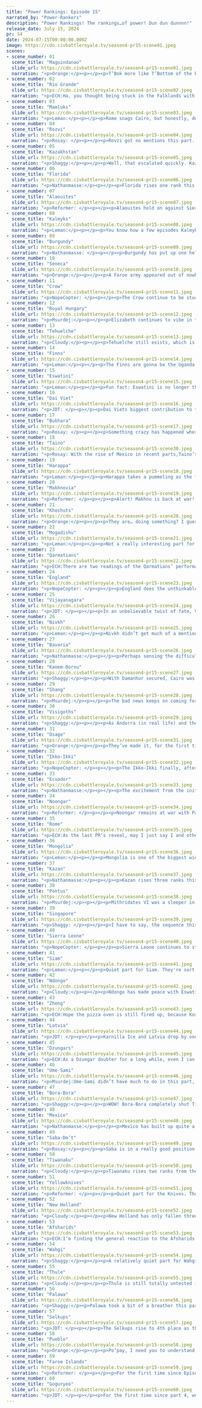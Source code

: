 ```yaml
---
title: "Power Rankings: Episode 15"
narrated_by: "Power-Rankers"
description: "Power Rankings! The rankings…of power! Dun dun dunnnn!"
release_date: July 15, 2024
pr: S4
date: 2024-07-15T00:00:00.000Z
image: https://cdn.civbattleroyale.tv/season4-pr15-scene01.jpeg
scenes:
- scene_number: 01
  scene_title: "Maguindanao"
  slide_url: https://cdn.civbattleroyale.tv/season4-pr15-scene01.jpeg
  narration: "<p>Orange:</p><p></p><p>T’Bok more like T’Bottom of the barrel because yeesh they are going through it. One city left and it’s already being damaged, 5 galleasses surround it and there is a trireme next to it plus a horseman that can swim over under the cover of the ships. So yeah, looks like we got our near guaranteed 60th out.</p>"
- scene_number: 02
  scene_title: "Rio Grande"
  slide_url: https://cdn.civbattleroyale.tv/season4-pr15-scene02.jpeg
  narration: "<p>ECH:Ha, you thought being stuck in the Falklands with 2 arctic cities was as low as a civ can get before they’re swatted out of the season? How about being stuck in South Georgia with one spare Antarctic city left, waiting to be swatted out of the season?</p>"
- scene_number: 03
  scene_title: "Mamluks"
  slide_url: https://cdn.civbattleroyale.tv/season4-pr15-scene03.jpeg
  narration: "<p>Leman:</p><p></p><p>Rome snags Cairo, but honestly, despite this being devastating for the Mamluks, nobody in the PR server seems all that surprised, upset, or concerned. They were never really in all that great shape, to be honest, so I guess that makes sense. Now that they’re relegated to a single, useless city, the Mamluks are in the whole “wait around until I die” part of their lifecycle. Who knows how long that’s going to take.</p>"
- scene_number: 04
  scene_title: "Rozvi"
  slide_url: https://cdn.civbattleroyale.tv/season4-pr15-scene04.jpeg
  narration: "<p>Rosay: </p><p></p><p>Rovzi got no mentions this part. That's it. What did you really want an in-depth analysis on Rovzi? What is there to say about them, they're a rump civ surrounded by another bottom tier civ, and an underperforming high tier civ that just started to just barely get its shit together, there is literally nothing to add here.</p>"
- scene_number: 05
  scene_title: "Kazakhstan"
  slide_url: https://cdn.civbattleroyale.tv/season4-pr15-scene05.jpeg
  narration: "<p>Shaggy:</p><p></p><p>Well, that escalated quickly. Kazakhstan drops a stunning 20 ranks this episode after having their empire bisected and dismembered. By my count they lost their capital, 3 core cities, and 3 Arctic outpost cities. That’s a ridiculously fast collapse. Latvia seems relatively shut out of further Kazakh lands, but Kazan could easily take more of the Arctic outposts if they choose to focus up there. If, however, they really want the meat and potatoes they’ll be competing with the Selkups for Semey and Shymkent. At the moment I think only the Selkups have the potential to really threaten Almaty given that the Dzungars have mostly ranged units in the area, but the Selkups and Dzungars seem to have open borders with each other so both can maintain unit supply lines to attack Almaty in the future. The only thing Kazakhstan can hope for at this point is if the invaders start having too many happiness problems all at once and hold off. That may buy them some time but not much.</p>"
- scene_number: 06
  scene_title: "Florida"
  slide_url: https://cdn.civbattleroyale.tv/season4-pr15-scene06.jpeg
  narration: "<p>Nathanmasse:</p><p></p><p>Florida rises one rank this week thanks to the complete collapse of Kazakhstan.  The avoid-getting-noticed strategy is about all they can do to rise through the ranks at this point.</p>"
- scene_number: 07
  scene_title: "Alaouites"
  slide_url: https://cdn.civbattleroyale.tv/season4-pr15-scene07.jpeg
  narration: "<p>Reformer: </p><p></p><p>Alaouites hold on against Sierra Leone. It’s kind of admirable, in a really pitiful way, how they’re sticking it to Sierra Leone. But they are definitely out of the game by now. No paths of expansion. Sierra Leone is even managing to bring an army kinda close to Marrakech. Admittedly they’re still just rattling their swords with intimidating intent, but it’s strictly speaking not impossible that Sierra Leone decides to put some actual pressure on Marrakech. Not much else to think about in the meantime. Pray they get to Kasbahs, I guess? How far away from Chivalry can they be? </p>"
- scene_number: 08
  scene_title: "Kalmyks"
  slide_url: https://cdn.civbattleroyale.tv/season4-pr15-scene08.jpeg
  narration: "<p>Leman:</p><p></p><p>You know how a few episodes Kalmyks lost Samara and we were all like “wow this sucks for Kalmyks,” and it did. But now, because Samara is owned by Kazan, that Makhnovian invasion is gonna go nowhere. So, you know. Look on the bright side.</p>"
- scene_number: 09
  scene_title: "Burgundy"
  slide_url: https://cdn.civbattleroyale.tv/season4-pr15-scene09.jpeg
  narration: "<p>Nathanmasse: </p><p></p><p>Burgundy has put up one hell of a fight.  Last episode they lost a city to Bavaria, this episode they lost another to England, but they haven’t given up yet.  The timely peace with Bavaria may have saved them for now but the Visigoths have no shortage of units marching across the Pyrenees.  The hills and mountains are making it slow-going and it might be enough for Burgundy to keep holding on. </p>"
- scene_number: 10
  scene_title: "Seneca"
  slide_url: https://cdn.civbattleroyale.tv/season4-pr15-scene10.jpeg
  narration: "<p>Orange:</p><p></p><p>A Faroe army appeared out of nowhere, yet Kayahsuto’ke somehow avoids being damaged much at all. Sandur on the other hand falls and it doesn’t really look like they will be able to take it again, horsemen are not good against cities. At the very least Cornplanter can rest easy about staying at 4 cities, for whatever good that’s worth. </p>"
- scene_number: 11
  scene_title: "Crow"
  slide_url: https://cdn.civbattleroyale.tv/season4-pr15-scene11.jpeg
  narration: "<p>NopeCopter: </p><p></p><p>The Crow continue to be stuck in the middle of two great powers with no escape route. I’m not sure there’s even a theoretically possible escape route at this point, they’re just an especially carpeted-up buffer state. Even if the Crow were to go to war with the Yellowknives, because the Yellowknives lack a religion, the new Holy War mechanic wouldn’t drag the Pueblo into it as far as I know. It’s a shame, too, because the Crow are a really neat civ, so seeing them be reduced to this is just heartbreaking.</p>"
- scene_number: 12
  scene_title: "Royal Hungary"
  slide_url: https://cdn.civbattleroyale.tv/season4-pr15-scene12.jpeg
  narration: "<p>Msurdej:</p><p></p><p>Elizabeth continues to vibe in the quieter part of Europe, but that isn’t doing her any favors. Other countries are getting stronger, and soon they’ll see Royal Hungary for the weak rump it is. While their stats are going up, the rise isn’t good enough. It is only a matter of time before they find themselves on somebody’s chopping block.</p>"
- scene_number: 13
  scene_title: "Tehuelche"
  slide_url: https://cdn.civbattleroyale.tv/season4-pr15-scene13.jpeg
  narration: "<p>Cloudy:</p><p></p><p>Tehuelche still exists, which is deserving of 48th place.</p>"
- scene_number: 14
  scene_title: "Finns"
  slide_url: https://cdn.civbattleroyale.tv/season4-pr15-scene14.jpeg
  narration: "<p>Leman:</p><p></p><p>The Finns are gonna be the Uganda of the season. Their game effectively ends in episode 6, but they keep rising because other civs die faster than they do</p>"
- scene_number: 15
  scene_title: "Eswatini"
  slide_url: https://cdn.civbattleroyale.tv/season4-pr15-scene15.jpeg
  narration: "<p>Leman:</p><p></p><p>Fun fact: Eswatini is no longer the least advanced country in the world. They are the second least advanced country in the world. After Rozvi. (And Shawnee, who’s super dead)</p>"
- scene_number: 16
  scene_title: "Dai Viet"
  slide_url: https://cdn.civbattleroyale.tv/season4-pr15-scene16.jpeg
  narration: "<p>JDT: </p><p></p><p>Dai Viets biggest contribution to the part is settling a city on the site where it burned to ashes only to watch it get taken and then clawing their way back into its position</p>"
- scene_number: 17
  scene_title: "Bukhara"
  slide_url: https://cdn.civbattleroyale.tv/season4-pr15-scene17.jpeg
  narration: "<p>Rosay: </p><p></p><p>Something crazy has happened where Bukhara is actually gaining momentum with the rapid fall of Kazakhstan. Bukhara recaptured a city off of Kazakhstan this part and could potentially take another depending on how things play out. Given that the last few parts were rough on Bukhara, I for one think they deserve a free city or two, as a treat.</p>"
- scene_number: 18
  scene_title: "Taino"
  slide_url: https://cdn.civbattleroyale.tv/season4-pr15-scene30.jpeg
  narration: "<p>Rosay: With the rise of Mexico in recent parts,Taino’s future looks grim. Adding on the Faroes slowly creeping into North America and the South American civs slowly getting stronger as a result of the coalition war, Taino’s only chance at minor expansion is Florida then maybe Osage but that’s not even a safe bet. I mean maybe if New Holland’s hate boner for Rio Grande results in new Holland abandoning its north coast then maybe Taino can capitalize on that but at that point it’s grasping for straws</p>"
- scene_number: 19
  scene_title: "Harappa"
  slide_url: https://cdn.civbattleroyale.tv/season4-pr15-scene18.jpeg
  narration: "<p>Leman:</p><p></p><p>Harappa takes a pummeling as the full force of the Afsharids bears down onto the Indus River Valley. They had a valiant defense, but in the end, Harappa has dropped two cities and basically all chances of winning this game. Funnily enough, despite picking up the Great Wall, it didn’t really help against the Afsharids, because the Afsharids UA grants them a movement increase upon the outbreak of war. Now, Went-Antu has found himself in a short period, with a small, outside chance of maybe going after Vijayanagara or Khoshuts, before the Afsharids return and finish what they started.</p>"
- scene_number: 20
  scene_title: "Makhnovia"
  slide_url: https://cdn.civbattleroyale.tv/season4-pr15-scene19.jpeg
  narration: "<p>Reformer: </p><p></p><p>Alert! Makhno is back at war! He has declared war on his foremost rival, worst enemy, etc etc: Kalmyks! This is sure to result in ABSOLUTELY NOTHING AT ALL. A sad fate for a fairly proactive civ, to be constantly bogged down in a fruitless war. They could try to challenge Royal Hungary…or even wait for an opportunity to pounce on Latvia again…but no, Kalmyks it is. Alright buddy. See you in hell. </p><p></p><p>[Editor’s note: hehe... latvia... hehe...]</p>"
- scene_number: 21
  scene_title: "Khoshuts"
  slide_url: https://cdn.civbattleroyale.tv/season4-pr15-scene20.jpeg
  narration: "<p>Orange:</p><p></p><p>They are… doing something? I guess? I mean I don’t really think that a few chariot archers and a swordsman are gonna be enough to take Dawenkou, but at the same time the city is stuck in anarchy and isn’t like, shooting back, so who knows? This will be so stupid if this is what allows the Khoshuts to start to break out of Tibet. Not the fertile Bengal delta, not retaking Lhasa, not breaking into Harappa. No, it’s gonna be the fucken eastern Tibetan cities that Shang has.</p>"
- scene_number: 22
  scene_title: "Mogadishu"
  slide_url: https://cdn.civbattleroyale.tv/season4-pr15-scene21.jpeg
  narration: "<p>Leman:</p><p></p><p>Not a really interesting part for Mogadishu. The war with Qarmatians is still going on, but the invasion of Hajar has petered out. There’s a little bit of fighting around Safwan, but I doubt it’s going to go anywhere. </p>"
- scene_number: 23
  scene_title: "Qarmatians"
  slide_url: https://cdn.civbattleroyale.tv/season4-pr15-scene22.jpeg
  narration: "<p>ECH:There are two readings of the Qarmatians’ performance this week. The first is the lighter side approach, pointing out that they are facing 10 civs in war as of the end of this part, and more who’ve peaced out, a number of which are even neighbors, and they’ve come out of it without major issue. One city in Oman getting scraped by triremes, that’s it. In fact, it’s gone unremarked by during this part they even started deployment of their pikeman UU, the Uqaylid Outrider, a sidegrade that’s much cheaper and weaker than normal, but does double damage while below 50% health and when killed does 30 damage to all adjacent enemy units. Neat. However, the second narrative is that all these petty fights stagnate the Qarmatians and leave their outstanding issues, notably having no easy route of expansion as far as it seems, unresolved. </p>"
- scene_number: 24
  scene_title: "England"
  slide_url: https://cdn.civbattleroyale.tv/season4-pr15-scene23.jpeg
  narration: "<p>NopeCopter: </p><p></p><p>England does the unthinkable (if you’re going purely off of the Faroese-Burgundian War, at least) and manages to capture Amiens! It looks pretty secure, too, so there shouldn’t be too many more flips. The question now, however, is… what next? With Bavaria out of the coalition and the Visigoths doing what they do best (sucking), England’s inability to break Burgundy’s well-positioned inland core of cities means they’ll struggle to make any more progress. Their unique units are approaching, but the infamous Longbows are still a ways away while the Chevauchee is more of a support unit in the AI’s hands than a proper advantage due to its lack of combat strength. And of course, it’s impossible to discuss ANY of England’s future prospects without acknowledging the giant icy ball of death hanging right over their heads at all times. Still, England isn’t out of it just yet, and there’s still plenty they can achieve to put on a good show before the ticking time bomb goes off.</p>"
- scene_number: 25
  scene_title: "Vijayanagara"
  slide_url: https://cdn.civbattleroyale.tv/season4-pr15-scene24.jpeg
  narration: "<p>JDT: </p><p></p><p>In an unbelievable twist of fate, Vijayanagara has suddenly found itself in the best position to “win” India. Of course, most of that isn’t actually of their own doing (aside from seizing Sri Lanka). The Khoshuts had successfully burrowed themselves into the Himalayas, preventing them from ever doing anything relevant ever again. Harappa just got its ankles destroyed by the Afsharids, and with the weakness of their remaining core their survival is entirely dependent on how they and Vijayanagara are feeling. Vijayanagara on the other hand? They are no longer facing any serious threats and have some space left to attempt expansion beyond South India. Sure, they’re probably still too trapped to make propper impact, but they now have a mad opportunity to win and make a strong comeback. Praise be to the hills I suppose. </p>"
- scene_number: 26
  scene_title: "Nivkh"
  slide_url: https://cdn.civbattleroyale.tv/season4-pr15-scene25.jpeg
  narration: "<p>Leman:</p><p></p><p>Nivkh didn’t get much of a mention this episode. They didn’t really do much of impact nor did they really have any major stats breakthroughs. They’re kinda still chugging along, existing, hoping Thule and Goguryeo haven’t noticed them yet.</p>"
- scene_number: 27
  scene_title: "Bavaria"
  slide_url: https://cdn.civbattleroyale.tv/season4-pr15-scene26.jpeg
  narration: "<p>Nathanmasse:</p><p></p><p>Perhaps sensing the difficulty in besieging Dijon, Bavaria and Burgundy make peace which I have to admit is pretty disappointing. I’ve been a longtime fan of Bavaria, but these kinds of moves won’t win them the game.  They have open borders with England, so that flank should be secure if they plan on making moves in the other direction.</p>"
- scene_number: 28
  scene_title: "Kanem-Bornu"
  slide_url: https://cdn.civbattleroyale.tv/season4-pr15-scene27.jpeg
  narration: "<p>Shaggy:</p><p></p><p>With Damanhur secured, Cairo was the big prize for Kanem-Bornu to take in their dismantling of the Mamluks. Unfortunately for them, Rome eked out the capture first. This leaves Kanem-Bornu with only Damietta remaining should they be thirsty for more Mamluk blood. Based on the troops available to attack Damietta, there isn’t much chance for them to take the city though. I’m unsure who their next best target is now that the Mamluks have reached irrelevance. Whoever they pick, Kanem-Bornu should focus on reinforcing and replenishing their army first.</p>"
- scene_number: 29
  scene_title: "Shang"
  slide_url: https://cdn.civbattleroyale.tv/season4-pr15-scene28.jpeg
  narration: "<p>Msurdej:</p><p></p><p>The bad news keeps on coming for Shang. More of their neighbors have joined the coalition to take down the former number 1 civ. Goguryeo and the Ikko-Ikki have joined in, further spreading an army that has already lost nearly half its strength from the last episode. Furthermore, most of their cities are still under resistance, making it harder to get out more troops. Cities like Xiaotun have already fallen and cities like Old Sarai and Dawenkou are in danger. Even if Daji manages to make peace with everyone and doesn’t lose any more cities (big if imo), they’ve probably ruined their chances of winning the game.</p>"
- scene_number: 30
  scene_title: "Visigoths"
  slide_url: https://cdn.civbattleroyale.tv/season4-pr15-scene29.jpeg
  narration: "<p>Shaggy:</p><p></p><p>As Andorra (in real life) and the Visigoths (on the cylinder) are both now keenly aware, it is damn hard capturing a Pyrenees city with a land invasion. Asturica’s placement continues to baffle the Visigoth armies as they are only now realizing they can wrap around the Pyrenees to the south to aid the regularly scheduled head-on attack. With Amiens squarely in English hands along with the general decline of the Burgundian army, it should be harder for Burgundy to keep supplying the city with units and thus easier for the Visigoths to squeeze it out should they continue to batter at the city walls. Ideally they can make that happen before England is able to land another invading force in France so they can be methodical in taking Autun as well rather than having to race for it.</p>"
- scene_number: 31
  scene_title: "Osage"
  slide_url: https://cdn.civbattleroyale.tv/season4-pr15-scene31.jpeg
  narration: "<p>Orange:</p><p></p><p>They’ve made it, for the first time since part 2, to the top half of civs. Slowly building up their core, finally taking out Shawnee, things are looking pretty good. There certainly isn’t a behemoth breathing down their neck who could attack at any moment and fuck them up. Certainly not. Yeah, things are looking good for Osage. </p>"
- scene_number: 32
  scene_title: "Ikko-Ikki"
  slide_url: https://cdn.civbattleroyale.tv/season4-pr15-scene32.jpeg
  narration: "<p>NopeCopter: </p><p></p><p>The Ikko-Ikki finally, after several episodes of frustration, return to redeem themselves in a second war against Shang! The only problem is… the situation is much, much worse for them now in terms of making gains. With only half a dozen units facing down the densest part of the remaining Shang military, all while racing against the notorious city-sniper Zheng, the odds of the Ikko-Ikki taking anything here is looking tragically thin. A much better move would have probably been to instead strike Zheng while they’re distracted and tied up elsewhere - heck, even Goguryeo may have been a smart move with their naval tech advantage. But alas, they’re invading Shang. This is hardly curtains for their chances - in fact, they may even somehow snipe Anyang - but giving up on this opportunity is still rough.</p>"
- scene_number: 33
  scene_title: "Ecuador"
  slide_url: https://cdn.civbattleroyale.tv/season4-pr15-scene33.jpeg
  narration: "<p>Nathanmasse:</p><p></p><p>The excitement from the initial declaration of war has faded and reality is setting in.  Attritional fighting on the outskirts of Ojjo and Lukurmata have worn down both sides' units and led to stalemate, which is to the benefit of Tiwanaku. There is no risk of Moreno losing any cities but it's not enough for them to sit tight. Failing to capitalize on what was undoubtedly their best chance gaining ground will leave Ecuador trapped and surrounded by three stronger civs and may ultimately lead to their doom.</p>"
- scene_number: 34
  scene_title: "Noongar"
  slide_url: https://cdn.civbattleroyale.tv/season4-pr15-scene34.jpeg
  narration: "<p>Reformer: </p><p></p><p>Noongar remains at war with Palawa, though to not much effect. Noongar has pushed back the Palawan offensives, and stalemate reigns supreme. This setup still sucks for Noongar a whole more, as Palawa has almost twice Noongar’s production, and can thus better afford to maintain the facade of war, whereas Noongar will get dragged down a lot more by a continued, fruitless war. It’s not a good time to be a Noongar fan - they can’t beat Palawa or Singapore right now, which means they will need a coalition war to pop off against either to break out. That’s statistically unlikely. </p>"
- scene_number: 35
  scene_title: "Rome"
  slide_url: https://cdn.civbattleroyale.tv/season4-pr15-scene35.jpeg
  narration: "<p>ECH:As the last PR’s reveal, may I just say I and others called the Cairo result right, and if anything it was a firmer victory than I even expected. After a meager start, propelled by low expectations and Bavaria’s settling boldness, Rome has been rising higher and higher up these rankings each week; in fact by two places three times in a row. Now they hold another civs capital, and a well-developed one at that, at 9 pop even after its conquest. This good news has probably helped in propelling Rome’s Infoaddict score up 5 places at the same time, even higher than their PR rank at 23rd. Now, the question is whether Trajan has a plan in mind for where to turn next, because his empire has the disadvantage of being hemmed in and arguably none of his targets would be easy conquests, between awkward naval or mountainous approaches being required, or the opponent being equal or stronger than Rome. Perhaps the time has come to rush down Ingolstadt and unify the Imperial Province of Italia, before Trajan goes back to checklisting provinces of his destined continent spanning empire (don’t ask him where he received this vision, it raises existential questions).</p>"
- scene_number: 36
  scene_title: "Mongolia"
  slide_url: https://cdn.civbattleroyale.tv/season4-pr15-scene36.jpeg
  narration: "<p>Leman:</p><p></p><p>Mongolia is one of the biggest winners of the Great Shang Revolution. They’ve already picked off Xiaotun, and Sorghaghtani probably will be able to reclaim Old Sarai as well. Maybe, if they get lucky, Mongolia can snag a few more cities during this period where Shang’s unit building capacity is limited. However, the fundamental problem remains that Mongolia is still surrounded by civilizations that are much stronger than it. It’s unlikely that either Selkups or Goguryeo will have such a spectacular collapse like Shang did. Mongolia needs to get as much as possible out of this war in order to defend against those inevitable conflicts. Luckily, this is a great start.</p>"
- scene_number: 37
  scene_title: "Kazan"
  slide_url: https://cdn.civbattleroyale.tv/season4-pr15-scene37.jpeg
  narration: "<p>Nathanmasse:</p><p></p><p>Kazan rises three ranks this week as it stakes a claim to Kazakhstan’s crumbling empire.  They also reached civil service which will give a great boost to the food production and military.  And if you haven’t seen the director’s cut on Kofi, you might think that’s it but there were some unexpected developments right at the end.  </p><p></p><p>As the slide shows, Kazan didn’t like Latvia getting more Kazakh cities than them and have declared a war alongside Makhnovia.  Admittedly, most power rankers didn’t factor this into their rankings this week as it wasn’t public knowledge yet but our glorious leader Coiot made it public so go check it out. Hard to tell exactly how this fight will go but it is certainly exciting.</p>"
- scene_number: 38
  scene_title: "Pontus"
  slide_url: https://cdn.civbattleroyale.tv/season4-pr15-scene38.jpeg
  narration: "<p>Msurdej:</p><p></p><p>Mithridates VI was a sleeper in this part, but perhaps he was just resting before he went to attack again. He has a few potential targets, but Rome may not be a favorable target for much longer as it is recovering from its war. Royal Hungary is still an option though, and if they can retake Gaziura, it will certainly help their shot of winning.</p>"
- scene_number: 39
  scene_title: "Singapore"
  slide_url: https://cdn.civbattleroyale.tv/season4-pr15-scene39.jpeg
  narration: "<p>Shaggy: </p><p></p><p>I have to say, the sequence this part of Dai Viet settling in front of Singapore's navy, Singapore capturing and then losing the city, then sending the navy back to capture it once again is ripe for some OC. Otherwise, not much from Singapore this part as they peace out with Noongar and continue to vie for regional power. Interestingly, as of this episode they now have a border with Zheng, who seem to be pretty willing to field a navy. Another flashpoint to keep an eye on.</p>"
- scene_number: 40
  scene_title: "Sierra Leone"
  slide_url: https://cdn.civbattleroyale.tv/season4-pr15-scene40.jpeg
  narration: "<p>NopeCopter: </p><p></p><p>Sierra Leone continues to struggle a concerning amount with the Alaouites. For a civ that should be a major power in theory by now, this is a pretty big stain on their reputation even if they’ll probably still win the war in the end. Indeed, beating the Alaouites isn’t the issue here - really, they didn’t need to re-declare war in the first place, given they were never going to reach the actually valuable Alaouite cities with just Triremes. Instead, the problem is that Sierra Leone is recklessly throwing away time and units while their real competition grows stronger. Kanem-Bornu is now equal in cities (although still decisively behind in other stats), Saba-D’mt is on the verge of another Golden Age, even Ndongo has managed to take Nhlagano. (Heck, Rome’s Mediterranean fleet could be a legitimate danger if Sierra Leone doesn’t act quickly!) Their gameplay has been impressive thus far, but Sierra Leone needs to get out quick and focus inward for a bit before their status as the top player in West Africa can come under threat.</p>"
- scene_number: 41
  scene_title: "Siam"
  slide_url: https://cdn.civbattleroyale.tv/season4-pr15-scene41.jpeg
  narration: "<p>Leman:</p><p></p><p>Quiet part for Siam. They're sort of in the same position they were in a few episodes ago. Siam has great science and culture and struggles with production. Luckily, Siam spent most of that meager production in their military and really puffed it up. It’s quite respectable now. Let's see if Rama V will put those troops to good use.</p>"
- scene_number: 42
  scene_title: "Ndongo"
  slide_url: https://cdn.civbattleroyale.tv/season4-pr15-scene42.jpeg
  narration: "<p>Cloudy:</p><p></p><p>Ndongo has made peace with Eswatini after Nhlagano, making the war a wash in terms of cities exchanged. However, Nhlagano is a better city than Malkerns, so I’d call this a slight win for Ndongo. That’s enough to boost them back into the top 20, at least for now. It remains to be seen whether they will finally turn their eye toward some of their other neighbors against whom they have better expansion prospects (cough cough Rozvi). </p>"
- scene_number: 43
  scene_title: "Zheng"
  slide_url: https://cdn.civbattleroyale.tv/season4-pr15-scene43.jpeg
  narration: "<p>ECH:Hope the pizza oven is still fired up, because Koxinga is back to his ranking peak from Part 11 at 18th, and with plenty of room to continue growing dependent on the next episode. I’m actually kinda shocked he hasn’t risen further, but I guess I can understand some hedging in light of certain aspects. The armed forces of Zheng saw gains on two fronts this episode, the first being the consolidation of their place in the South China Sea with the taking of Maguindanao’s capital, and with it the six early wonders Kudarat bafflingly prioritized within. The Great Lighthouse is the standout for a civ with such naval aspirations, and sped up workers from the Pyramids is nothing to shrug for a growing empire either. Not sure I’d bother sieging down T’bok and grabbing an elimination diplo penalty, but I guess it’s a handy city to have, so you do you, Koxinga. Grabbing their UU caravel, the War Junk can’t hurt in regards to their naval aspirations henceforth. The other front, which is the real source of ranking discourse over the next episode, regards their war with Shang, whose citizens are rising up paralyzing the civ. Zheng has captured one city so far, but seems to be at risk of bearing the brunt of the army Shang has left to fight back with. Some concerns also persist around their production, with one of the worst production per city stats on the cylinder. That all being said, Zheng to me is in an invaluable position to become the Chinese power of this game, if they can avoid their rival to the North, Goguryeo, grabbing that mantle first…</p>"
- scene_number: 44
  scene_title: "Latvia"
  slide_url: https://cdn.civbattleroyale.tv/season4-pr15-scene44.jpeg
  narration: "<p>JDT: </p><p></p><p>Karnilla Ice and Latvia drop by one in spite of their gains over Kazakhstan. The reasoning is simple - the cities they gained aren’t as valuable as other cities due to being arctic cities, they are effectively locked off from profiting anymore from the Kazakh coalition thanks to Kazan and their stats, while decent, are still pretty stagnant. This means that while they don’t fall far, others very much have an edge over them in the race for domination. And with some of the other powers who grew this part, Latvia winds up losing out a tad.</p>"
- scene_number: 45
  scene_title: "Dzungars"
  slide_url: https://cdn.civbattleroyale.tv/season4-pr15-scene45.jpeg
  narration: "<p>ECH:As a Dzungar doubter for a long while, even I can’t deny the need to bump them up after this episode, as they take a city as part of the Kazakh Koalition and expand their access to other areas for potential future invasions, after a long inactive period. Their science rate still raises an eyebrow from me, at 125 it’s by a decent margin the worst in the top 20 and one has to go back to Mongolia at 25th for worse; but it seems they’ve managed to keep up well enough in spite of this as they maintain an entirely average 27 techs. What I will say is that so far they’ve shown a propensity for sitting on a large carpet and letting the world pass them by, and with this sudden opportunity to finally use it well their grand reward looks to be what? The ruined husk of Petropavl? If they can snipe Almaty that may be something, but between Selkup dominance (who, it must be said, do have a tech advantage of note with their Knight UU) and the other snipers in wait, I wouldn’t bet on Guldan. Could now be the moment to march East, against a collapsing Shang or war-weary Mongolia?</p>"
- scene_number: 46
  scene_title: "Ume-Sami"
  slide_url: https://cdn.civbattleroyale.tv/season4-pr15-scene46.jpeg
  narration: "<p>Msurdej:Ume-Sami didn’t have much to do in this part, showing up only to declare war on the Shang. While it probably won’t amount to much, the fact that neighboring Finns and Latvia also declared war means any potential wars between these countries is unlikely. Which means Sami’s best potential war targets are now off the table.</p>"
- scene_number: 47
  scene_title: "Bora-Bora"
  slide_url: https://cdn.civbattleroyale.tv/season4-pr15-scene47.jpeg
  narration: "<p>Shaggy:</p><p></p><p>WOW! Bora-Bora completely shut Tiwanuku out of the Pacific this week, taking every single one of their island cities! Not only that, but their galleasses have brought Caçapava do Sul to the red with a swordsman in the area and Omo seems to be on Bora-Bora’s war goals list as well. If their will persists, I wouldn’t be surprised to see Pampa Koani get attacked as well to complete the coastal takeover. Most other potential gains for Bora-Bora in this war would need to come from land units. We also got a bit of Ishtar in Piratini action this week (though the narrator didn’t seem to care), likely documenting the incredible rise of this Pacific upstart.</p>"
- scene_number: 48
  scene_title: "Mexico"
  slide_url: https://cdn.civbattleroyale.tv/season4-pr15-scene48.jpeg
  narration: "<p>Nathanmasse:</p><p></p><p>Mexico has built up quite a formidable land army.  The only catch is they really can’t deploy it against anyone but Pueblo, who is even more formidable.  The terrain to the south would make it difficult to try to move against Ecuador, even while they’re distracted with Tiwanaku.  Their navy is behind the times, sporting a moderate number of triremes and a continent stands between them and their easiest targets.  All in all, I don’t much like Mexico’s prospects.  There are still plenty of options, but they need to reprioritize in the Caribbean if they have a shot of breaking out of Central America.</p>"
- scene_number: 49
  scene_title: "Saba-Dm’t"
  slide_url: https://cdn.civbattleroyale.tv/season4-pr15-scene49.jpeg
  narration: "<p>Rosay:</p><p></p><p>Saba is in a really good position, now they even have their own little city state to take whenever they feel like. Currently, Saba is on path to be the hegemon of Africa with Ndongo and Sierra Leone pretty far in the distance, but right now, Saba is still a pretty small pond. Now normally that line is used to temper expectations civs who are the strongest in their weaker region but you could honestly place a nation like Saba in a stronger region like North America and their rank ling wouldn’t change by all too much, since their stats are still really high and they’ve shown the actual will to get things done. Hell the small pond aspect might help Saba in the long term, allowing them to consume their mid to low tier neighbors one by one before becoming an all consuming blob able to proudly stand up to the big boys via sheer numbers.</p>"
- scene_number: 50
  scene_title: "Tiwanaku"
  slide_url: https://cdn.civbattleroyale.tv/season4-pr15-scene50.jpeg
  narration: "<p>Cloudy:</p><p></p><p>Tiwanaku rises two ranks from their initial fall now that the scope of the war against them has become clear. Although Bora Bora is running rampant in the Pacific, Ecuador and New Holland so far haven’t been carrying their weight, giving an opening for Tiwanaku to capture Caçapava do Sul from New Holland. Bora Bora appears poised to flip the city, but Tiwanaku could take Piratini in exchange, which would be a much bigger prize. Ultimately, our magic 8-ball suggests that this war will not end Tiwanaku’s aspirations of regional dominance.</p>"
- scene_number: 51
  scene_title: "Yellowknives"
  slide_url: https://cdn.civbattleroyale.tv/season4-pr15-scene51.jpeg
  narration: "<p>Reformer: </p><p></p><p>Quiet part for the Knives. Thule and Pueblo are still doing their best to fight around YK’s dangly borders. But their best isn’t enough. Which is probably the best case scenario for YK. YK wants these two primary rivals of theirs to spend resources and get nothing out of it - that’s ideal. Now, admittedly, the resources being spent aren’t all that much…Thule and Pueblo realistically can afford to throw away a bit of material and be just fine. YK’s prospects remain tough. Aside from Crow, each primary neighbor is at least on parity, if not stronger than YK. I see thus two possible futures: YK withers slowly to a point where they can no longer contest North America, or YK is crippled in a coalition war. </p>"
- scene_number: 52
  scene_title: "New Holland"
  slide_url: https://cdn.civbattleroyale.tv/season4-pr15-scene52.jpeg
  narration: "<p>Cloudy:</p><p></p><p>New Holland has only fallen three ranks, but make no mistake, they might be in trouble. Their info addict ranking is all the way down in 22nd, just below the Visigoths, and while they do have the third highest effective science, their production is abysmal, with only three more hammers than England. To make matters worse, they’re failing in their war against Tiwanaku, dealing virtually no damage to any cities while losing their exclave of Caçapava do Sul. If they can’t turn this around soon, they might drop more—but at the same time, their main rival for South American dominance is Tiwanaku, who are presently losing several cities to Bora Bora. With that in mind, the power rankers haven’t been able to decide that New Holland is no longer the leader of South America, but we are beginning to hesitate.</p>"
- scene_number: 53
  scene_title: "Afsharids"
  slide_url: https://cdn.civbattleroyale.tv/season4-pr15-scene53.jpeg
  narration: "<p>ECH:I’m finding the general reaction to the Afsharids and their approach to the CBR quite fascinating. They simply do not attract intense feelings, it seems, even as they cement their place in the top 10. That doesn’t mean they’re disliked, not at all, or that they’re ignored like some other civs. They attract frank and rational debate on their state, and opinion largely between begrudging respect and muted admiration (where I probably sit, to state my biases). One commentator noted that ‘They are slow but methodical, I suppose’, and I think that about summarizes it. The ascension of the Afsharids since the failure of Shiraz has been a certain, gradual march: with solid empire-buildings, upper-half but not exceptional stats in just about every arena of note, and smaller but certain gains against opponents they have an advantage on to expand. It’s a smart way to play, not flashy, and I think any can respect that, but it would be nice to see them make a grand move one day.</p>"
- scene_number: 54
  scene_title: "Wahgi"
  slide_url: https://cdn.civbattleroyale.tv/season4-pr15-scene54.jpeg
  narration: "<p>Shaggy:</p><p></p><p>A relatively quiet part for Wahgi, but they do drop a bit in the ranks this week. They appear to have lost out on the Maguindanao capital to the Zheng navy and are looking for a consolation prize in T’bok. Zheng is racing there too so perhaps Wahgi may want to let them take the diplomacy hit from eliminating Maguindanao entirely. They also made peace with Noongar this part, maybe it’s infrastructure week.</p>"
- scene_number: 55
  scene_title: "Thule"
  slide_url: https://cdn.civbattleroyale.tv/season4-pr15-scene55.jpeg
  narration: "<p>Cloudy:</p><p></p><p>Thule is still totally untested in war, but they still have great stats and they’re not facing a coalition of neighbors, so up here in the 5-6 range they stay. We have nothing new to report, otherwise.</p>"
- scene_number: 56
  scene_title: "Palawa"
  slide_url: https://cdn.civbattleroyale.tv/season4-pr15-scene56.jpeg
  narration: "<p>Shaggy:</p><p>Palawa took a bit of a breather this part to focus on filling out New Zealand and getting better stats. They're sitting in neutral until they can break through with Noongar or become so overwhelming that everyone in the Pacific takes notice. But hey, they're researching banking now. Gotta finance an army one way or another.</p>"
- scene_number: 57
  scene_title: "Selkups"
  slide_url: https://cdn.civbattleroyale.tv/season4-pr15-scene57.jpeg
  narration: "<p>JDT: </p><p></p><p>The Selkups rise to 4th place as they make out with the lion's share of the spoils from the collapse of Kazakhstan. This war has been nothing if not a giant escalator to victory for the Selkups. They have gained 3 cities thus far from the war with the Kazakh capital of Almaty amongst them, and still stand to gain at least 3 more cities that are isolated and open for the taking. Their production is excellent, and while their science is a bit behind other top tiers, its not horrible per say. Really their primary bottleneck to scaling more off the corpse of Kazakhstan is their -11 happiness. But hey, you’d rather have fish and be unhappy than happily have no fish. </p>"
- scene_number: 58
  scene_title: "Pueblo"
  slide_url: https://cdn.civbattleroyale.tv/season4-pr15-scene58.jpeg
  narration: "<p>Orange:</p><p></p><p>Po’pay, I need you to understand this in the simplest terms possible: Please, just attack Osage again. PLEASE. They are right there, they have less than half the military, their capital is right next to your lands. For the love of Chaveyo just please fight Osage. I’m begging you, please.</p>"
- scene_number: 59
  scene_title: "Faroe Islands"
  slide_url: https://cdn.civbattleroyale.tv/season4-pr15-scene59.jpeg
  narration: "<p>Reformer: </p><p></p><p>For the first time since Episode THREE, Faroes have been unseated from their rightful place at the top! Though Faroes have continued their policy of occasional war declarations with the war dec on Seneca, Faroes have started to stagnate internally. Or more aptly, their growth has slowed down, and the likely culprit is a prolonged period of unhappiness. For the last 25 turns, Faroes have been below 0 happiness. As we know, this translates to -75% growth in all cities, and when at -10 or worse, that is -100% growth, of course. While Faroes have still managed to grow a bit through this tumultuous period, it has certainly slowed them down enough for Gogureyo to achieve parity. Parity is not enough to pass, but Gogureyo has the further advances of plenty of weak, accessible neighbors, and of course their former main rival - the Shang - is being crippled as we speak. While Faroes do not have an immediate neighboring rival, they also do not have much in the way of easy targets for expansion, sans the English. All other paths are beset with resistance. Further, there is no knowing how much longer this period of instability will last for the Faroes. Their current unhappiness of -10 is rather brutal. Relief is on the horizon, though: Machinery should be on Faroes’ radar soon, which will come with Taverns for some much needed happiness. In due time, Faroes will rise again, stronger than ever, forged in the fire of internal conflict…</p>"
- scene_number: 60
  scene_title: "Goguryeo"
  slide_url: https://cdn.civbattleroyale.tv/season4-pr15-scene60.jpeg
  narration: "<p>JDT: </p><p></p><p>For the first time since part 4, we, the PRs, hail a new king of the things. Goguryeo has overtaken the Faroes in the PRs to take the throne for the first time, and the reasoning cannot be any clearer. On the stat sheet, Goguryeo beats the Faroes on effective science and production, giving by far the worlds best values in both critical metrics and therefore much better scaling than their rival in spite of being 4 techs behind and noticeably lagging in military. But what about the neighbors, you may ask? Well, yes, the Faroes have far weaker neighbors to undergo expansion, but their expansion is capped by their naval focus and the necessity of splitting troops over large differences. Goguryeo has no limit to expansion. They are noticeably stronger than almost all their neighbours in spite of fairly strong rivals like Mongolia and the Dzungars existing, and they have much more rewards to reap off opportunistic wars such as their current steel chair against Shang. Thereafter, we believe its time for a new monarch to take the throne and jostle the Faroes for first. Let the games begin. </p>"
---
```

